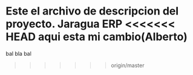 Este el archivo de descripcion del proyecto. 
Jaragua ERP
<<<<<<< HEAD
aqui esta mi cambio(Alberto)
=======

bal bla bal
>>>>>>> origin/master
